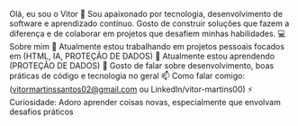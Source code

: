 Olá, eu sou o Vitor 👋
Sou apaixonado por tecnologia, desenvolvimento de software e aprendizado contínuo. Gosto de construir soluções que fazem a diferença e de colaborar em projetos que desafiem minhas habilidades.
💻 Sobre mim
🔭 Atualmente estou trabalhando em projetos pessoais focados em (HTML, IA, PROTEÇÃO DE DADOS)
🌱 Atualmente estou aprendendo (PROTEÇÃO DE DADOS)
💬 Gosto de falar sobre desenvolvimento, boas práticas de código e tecnologia no geral
📫 Como falar comigo: (vitormartinssantos02@gmail.com ou LinkedIn/vitor-martins00)
⚡ Curiosidade: Adoro aprender coisas novas, especialmente que envolvam desafios práticos
